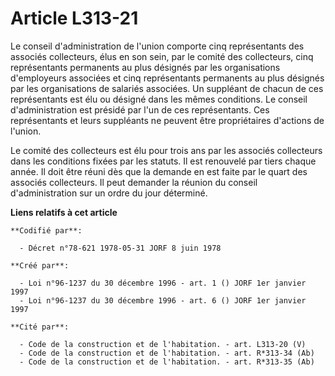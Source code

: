 # Article L313-21

Le conseil d'administration de l'union comporte cinq représentants des associés collecteurs, élus en son sein, par le comité
des collecteurs, cinq représentants permanents au plus désignés par les organisations d'employeurs associées et cinq
représentants permanents au plus désignés par les organisations de salariés associées. Un suppléant de chacun de ces
représentants est élu ou désigné dans les mêmes conditions. Le conseil d'administration est présidé par l'un de ces
représentants. Ces représentants et leurs suppléants ne peuvent être propriétaires d'actions de l'union.

Le comité des collecteurs est élu pour trois ans par les associés collecteurs dans les conditions fixées par les statuts. Il
est renouvelé par tiers chaque année. Il doit être réuni dès que la demande en est faite par le quart des associés
collecteurs. Il peut demander la réunion du conseil d'administration sur un ordre du jour déterminé.

**Liens relatifs à cet article**

	**Codifié par**:

	  - Décret n°78-621 1978-05-31 JORF 8 juin 1978

	**Créé par**:

	  - Loi n°96-1237 du 30 décembre 1996 - art. 1 () JORF 1er janvier 1997
	  - Loi n°96-1237 du 30 décembre 1996 - art. 6 () JORF 1er janvier 1997

	**Cité par**:

	  - Code de la construction et de l'habitation. - art. L313-20 (V)
	  - Code de la construction et de l'habitation. - art. R*313-34 (Ab)
	  - Code de la construction et de l'habitation. - art. R*313-35 (Ab)

